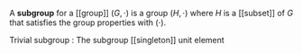 A **subgroup** for a [[group]] $(G,\cdot)$ is a group $(H, \cdot)$ where $H$ is a [[subset]] of $G$ that satisfies the group properties with $(\cdot)$.

Trivial subgroup
: The subgroup [[singleton]] unit element 